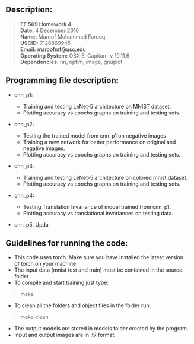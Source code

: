 ## Description:

> **EE 569 Homework 4**  
> **Date:** 4 December 2016  
> **Name:** Maroof Mohammed Farooq   
> **USCID:** 7126869945  
> **Email:** maroofmf@usc.edu  
> **Operating System:** OSX El Capitan -v 10.11.6  
> **Dependencies:** nn, optim, image, gnuplot

## Programming file description:

* cnn_p1:
    * Training and testing LeNet-5 architecture on MNIST dataset.
    * Plotting accuracy vs epochs graphs on training and testing sets.
    
* cnn_p2:
    * Testing the trained model from cnn_p1 on negative images
    * Training a new network for better performance on original and   
    negative images.
    * Plotting accuracy vs epochs graphs on training and testing sets.
    
* cnn_p3:
    * Training and testing LeNet-5 architecture on colored mnist dataset.
    * Plotting accuracy vs epochs graphs on training and testing sets.
    
* cnn_p4:
    * Testing Translation Invariance of model trained from cnn_p1.
    * Plotting accuracy vs translational invariances on testing data.
    
* cnn_p5:
Upda
 
## Guidelines for running the code:
 
* This code uses torch. Make sure you have installed the latest version  
 of torch on your machine. 
* The input data (mnist test and train) must be contained in the source  
  folder.
* To compile and start training just type:   
> make 
* To clean all the folders and object files in the folder run:       
> make clean
* The output models are stored in models folder created by the program.  
* Input and output images are in .t7 format.